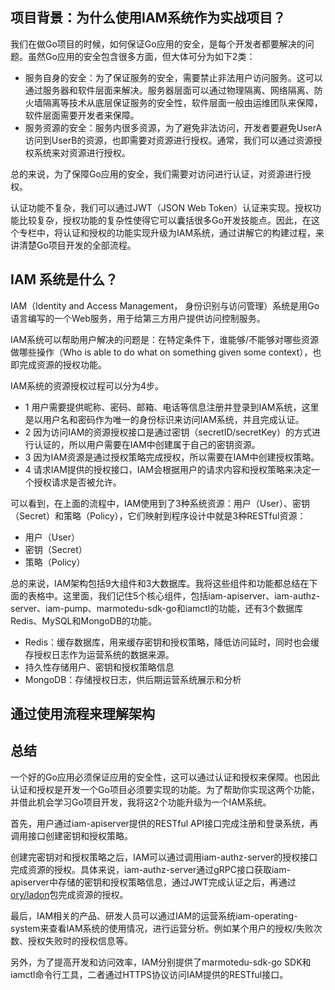 

## 项目背景：为什么使用IAM系统作为实战项目？


我们在做Go项目的时候，如何保证Go应用的安全，是每个开发者都要解决的问题。虽然Go应用的安全包含很多方面，但大体可分为如下2类：

- 服务自身的安全：为了保证服务的安全，需要禁止非法用户访问服务。这可以通过服务器和软件层面来解决。服务器层面可以通过物理隔离、网络隔离、防火墙隔离等技术从底层保证服务的安全性，软件层面一般由运维团队来保障，软件层面需要开发者来保障。
- 服务资源的安全：服务内很多资源，为了避免非法访问，开发者要避免UserA访问到UserB的资源，也即需要对资源进行授权。通常，我们可以通过资源授权系统来对资源进行授权。


总的来说，为了保障Go应用的安全，我们需要对访问进行认证，对资源进行授权。

认证功能不复杂，我们可以通过JWT（JSON Web Token）认证来实现。授权功能比较复杂，授权功能的复杂性使得它可以囊括很多Go开发技能点。因此，在这个专栏中，将认证和授权的功能实现升级为IAM系统，通过讲解它的构建过程，来讲清楚Go项目开发的全部流程。


## IAM 系统是什么？

IAM（Identity and Access Management， 身份识别与访问管理）系统是用Go语言编写的一个Web服务，用于给第三方用户提供访问控制服务。

IAM系统可以帮助用户解决的问题是：在特定条件下，谁能够/不能够对哪些资源做哪些操作（Who is able to do what on something given some context），也即完成资源的授权功能。

IAM系统的资源授权过程可以分为4步。
- 1 用户需要提供昵称、密码、邮箱、电话等信息注册并登录到IAM系统，这里是以用户名和密码作为唯一的身份标识来访问IAM系统，并且完成认证。
- 2 因为访问IAM的资源授权接口是通过密钥（secretID/secretKey）的方式进行认证的，所以用户需要在IAM中创建属于自己的密钥资源。 
- 3 因为IAM资源是通过授权策略完成授权，所以需要在IAM中创建授权策略。
- 4 请求IAM提供的授权接口，IAM会根据用户的请求内容和授权策略来决定一个授权请求是否被允许。

可以看到，在上面的流程中，IAM使用到了3种系统资源：用户（User）、密钥（Secret）和策略（Policy），它们映射到程序设计中就是3种RESTful资源：
- 用户（User）
- 密钥（Secret）
- 策略（Policy）


总的来说，IAM架构包括9大组件和3大数据库。我将这些组件和功能都总结在下面的表格中。这里面，我们记住5个核心组件，包括iam-apiserver、iam-authz-server、iam-pump、marmotedu-sdk-go和iamctl的功能，还有3个数据库Redis、MySQL和MongoDB的功能。

- Redis：缓存数据库，用来缓存密钥和授权策略，降低访问延时，同时也会缓存授权日志作为运营系统的数据来源。 
- 持久性存储用户、密钥和授权策略信息
- MongoDB：存储授权日志，供后期运营系统展示和分析


## 通过使用流程来理解架构





## 总结

一个好的Go应用必须保证应用的安全性，这可以通过认证和授权来保障。也因此认证和授权是开发一个Go项目必须要实现的功能。为了帮助你实现这两个功能，并借此机会学习Go项目开发，我将这2个功能升级为一个IAM系统。

首先，用户通过iam-apiserver提供的RESTful API接口完成注册和登录系统，再调用接口创建密钥和授权策略。

创建完密钥对和授权策略之后，IAM可以通过调用iam-authz-server的授权接口完成资源的授权。具体来说，iam-authz-server通过gRPC接口获取iam-apiserver中存储的密钥和授权策略信息，通过JWT完成认证之后，再通过[ory/ladon]()包完成资源的授权。

最后，IAM相关的产品、研发人员可以通过IAM的运营系统iam-operating-system来查看IAM系统的使用情况，进行运营分析。例如某个用户的授权/失败次数、授权失败时的授权信息等。

另外，为了提高开发和访问效率，IAM分别提供了marmotedu-sdk-go SDK和iamctl命令行工具，二者通过HTTPS协议访问IAM提供的RESTful接口。